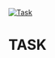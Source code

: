[![Task](https://github.com/1xsw56/TASK/actions/workflows/actions.yml/badge.svg)](https://github.com/1xsw56/TASK/actions/workflows/actions.yml)
# TASK
